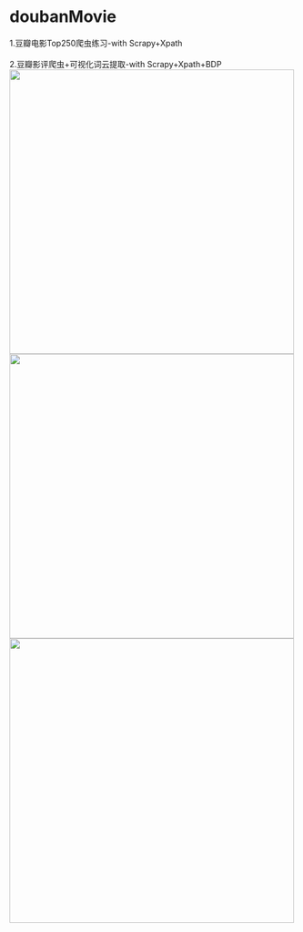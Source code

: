 # doubanMovie
1.豆瓣电影Top250爬虫练习-with Scrapy+Xpath<br>
<Br>
2.豆瓣影评爬虫+可视化词云提取-with Scrapy+Xpath+BDP<br>
<img src="https://ws1.sinaimg.cn/large/006tNc79gy1fqdr8ibyy0j30vk0scjvm.jpg" width=500/><br>
<img src="https://ws4.sinaimg.cn/large/006tNc79gy1fqdr8g695rj30vy0sc77o.jpg" width=500/><br>
<img src="https://ws1.sinaimg.cn/large/006tNc79gy1fqdr8dz1kbj30vs0sc0wq.jpg" width=500/><br>
